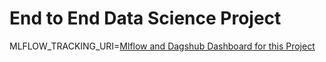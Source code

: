 # **End to End Data Science Project**

MLFLOW_TRACKING_URI=[Mlflow and Dagshub Dashboard for this Project](https://dagshub.com/muhammadadilnaeem/Student-Performance-Indicater-End-To-End-Data-Science-Project.mlflow/#/experiments/0/runs/5a6a57d513a94584ae7761d7b4c4685b)